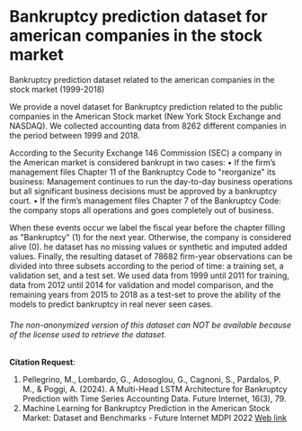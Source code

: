 # Bankruptcy prediction dataset for american companies in the stock market
Bankruptcy prediction dataset related to the american companies in the stock market (1999-2018)


We provide a novel dataset for Bankruptcy prediction related to the 
public companies in the American Stock market (New York Stock Exchange and NASDAQ). 
We collected accounting data from 8262 different companies in the period between 1999 
and 2018.

According to the Security Exchange 146
Commission (SEC) a company in the American market is considered bankrupt in two cases: 
• If the firm’s management files Chapter 11 of the Bankruptcy Code to "reorganize" its business: Management continues to run the day-to-day business operations but all 
significant business decisions must be approved by a bankruptcy court. 
• If the firm’s management files Chapter 7 of the Bankruptcy Code: the company stops all operations and goes completely out of business. 

When these events occur we label the fiscal year before the chapter filling as "Bankruptcy" 
(1) for the next year. Otherwise, the company is considered alive (0).
he dataset has no missing values or synthetic and imputed added values. 
Finally, the resulting dataset of 78682 firm-year observations can be divided into three subsets according to the period of time: a training set, a validation 
set, and a test set. We used data from 1999 until 2011 for training, data from 2012 until 2014 for validation and model comparison, and the remaining years from 2015 to 2018 as a test-set to prove the ability of the models to predict bankruptcy in real never seen cases.

###### The non-anonymized version of this dataset can NOT be available because of the license used to retrieve the dataset.

<b>Citation Request</b>:
1) Pellegrino, M., Lombardo, G., Adosoglou, G., Cagnoni, S., Pardalos, P. M., & Poggi, A. (2024). A Multi-Head LSTM Architecture for Bankruptcy Prediction with Time Series Accounting Data. Future Internet, 16(3), 79.
2) Machine Learning for Bankruptcy Prediction in the American Stock Market: Dataset and Benchmarks - Future Internet MDPI 2022 <a href="https://www.mdpi.com/1999-5903/14/8/244/htm"> Web link </a>

